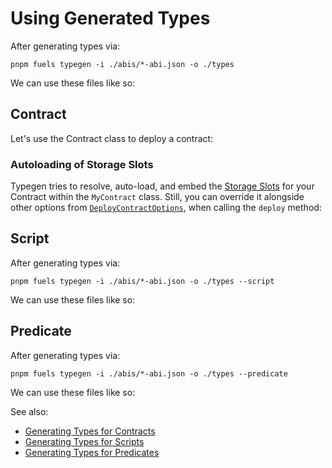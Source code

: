 <!-- TODO: Replace plan-text by code-snippets -->

# Using Generated Types

After generating types via:

```console
pnpm fuels typegen -i ./abis/*-abi.json -o ./types
```

We can use these files like so:

<!-- SNIPPET FILE ERROR: File not found '../../demo-typegen/src/demo.test.ts' -->

## Contract

Let's use the Contract class to deploy a contract:

<!-- SNIPPET FILE ERROR: File not found '../../demo-typegen/src/demo.test.ts' -->

### Autoloading of Storage Slots

Typegen tries to resolve, auto-load, and embed the [Storage Slots](../contracts/storage-slots.md) for your Contract within the `MyContract` class. Still, you can override it alongside other options from [`DeployContractOptions`](https://github.com/FuelLabs/fuels-ts/blob/a64b67b9fb2d7f764ab9151a21d2266bf2df3643/packages/contract/src/contract-factory.ts#L19-L24), when calling the `deploy` method:

<!-- SNIPPET FILE ERROR: File not found '../../demo-typegen/src/demo.test.ts' -->

## Script

After generating types via:

```console
pnpm fuels typegen -i ./abis/*-abi.json -o ./types --script
```

We can use these files like so:

<!-- SNIPPET FILE ERROR: File not found '../../demo-typegen/src/demo.test.ts' -->

## Predicate

After generating types via:

```console
pnpm fuels typegen -i ./abis/*-abi.json -o ./types --predicate
```

We can use these files like so:

<!-- SNIPPET FILE ERROR: File not found '../../demo-typegen/src/demo.test.ts' -->

See also:

- [Generating Types for Contracts](./generating-types.md#generating-types-for-contracts)
- [Generating Types for Scripts](./generating-types.md#generating-types-for-scripts)
- [Generating Types for Predicates](./generating-types.md#generating-types-for-predicates)
